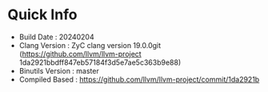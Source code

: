 # Quick Info
* Build Date : 20240204
* Clang Version : ZyC clang version 19.0.0git (https://github.com/llvm/llvm-project 1da2921bbdff847eb57184f3d5e7ae5c363b9e88)
* Binutils Version : master
* Compiled Based : https://github.com/llvm/llvm-project/commit/1da2921b

